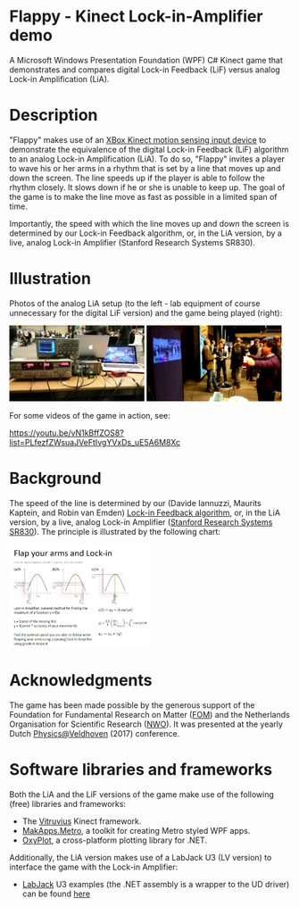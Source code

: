 # Flappy - Kinect Lock-in-Amplifier demo

A Microsoft Windows Presentation Foundation (WPF) C# Kinect game that demonstrates and compares digital Lock-in Feedback (LiF) versus analog Lock-in Amplification (LiA).

# Description

"Flappy" makes use of an [XBox Kinect motion sensing input device](https://en.wikipedia.org/wiki/Kinect) to demonstrate the equivalence of the digital Lock-in Feedback (LiF) algorithm to an analog Lock-in Amplification (LiA). To do so, "Flappy" invites a player to wave his or her arms in a rhythm that is set by a line that moves up and down the screen. The line speeds up if the player is able to follow the rhythm closely. It slows down if he or she is unable to keep up. The goal of the game is to make the line move as fast as possible in a limited span of time.

Importantly, the speed with which the line moves up and down the screen is determined by our Lock-in Feedback algorithm, or, in the LiA version, by a live, analog Lock-in Amplifier (Stanford Research Systems SR830). 

# Illustration

Photos of the analog LiA setup (to the left - lab equipment of course unnecessary for the digital LiF version) and the game being played (right):

<img src="https://raw.githubusercontent.com/robinvanemden/Flappy---Kinect-Lock-in-Amplifier-demo/master/Images/setup.jpg" width="48%">   <img src="https://raw.githubusercontent.com/robinvanemden/Flappy---Kinect-Lock-in-Amplifier-demo/master/Images/play.jpg" width="48%">

For some videos of the game in action, see:

https://youtu.be/vN1kBffZOS8?list=PLfezfZWsuaJVeFtIvgYVxDs_uE5A6M8Xc

# Background

The speed of the line is determined by our (Davide Iannuzzi, Maurits Kaptein, and Robin van Emden) [Lock-in Feedback algorithm](https://arxiv.org/abs/1502.00598), or, in the LiA version, by a live, analog Lock-in Amplifier ([Stanford Research Systems SR830](http://www.thinksrs.com/products/SR810830.htm)). The principle is illustrated by the following chart:

<img src="https://raw.githubusercontent.com/robinvanemden/Flappy---Kinect-Lock-in-Amplifier-demo/master/Images/flap.png" width="50%">

# Acknowledgments

The game has been made possible by the generous support of the Foundation for Fundamental Research on Matter ([FOM](https://www.fom.nl/en/)) and the Netherlands Organisation for Scientific Research ([NWO](http://www.nwo.nl/en)). It was presented at the yearly Dutch [Physics@Veldhoven](https://www.fom.nl/agenda/physicsatveldhoven/information/) (2017) conference.

# Software libraries and frameworks

Both the LiA and the LiF versions of the game make use of the following (free) libraries and frameworks:

- The [Vitruvius](http://vitruviuskinect.com/) Kinect framework.
- [MakApps.Metro](https://github.com/MahApps/MahApps.Metro), a toolkit for creating Metro styled WPF apps.
- [OxyPlot](http://www.oxyplot.org/), a cross-platform plotting library for .NET.

Additionally, the LiA version makes use of a LabJack U3 (LV version) to interface the game with the Lock-in Amplifier:

- [LabJack](https://labjack.com/products/u3) U3 examples (the .NET assembly is a wrapper to the UD driver) can be found [here](https://labjack.com/support/software/examples/ud/dotnet)
